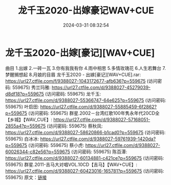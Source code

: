 ﻿---
title: 龙千玉2020-出嫁豪记WAV+CUE
date: 2024-03-31 08:32:54
categories: WAV车载音乐、镜像
tags: 华语中文
---
# 龙千玉2020-出嫁[豪记][WAV+CUE]

曲目
1.出嫁
2.一砖一瓦
3.你有我我有你
4.雨中相思
5.多情玫瑰花
6.人生若舞台
7.梦醒搁想起
8.月娘的目眉
龙千玉2020 - 出嫁[豪记][WAV+CUE].rar: https://url27.ctfile.com/f/9388027-1043172677-afb636?p=559675
(访问密码: 559675)
秀兰玛雅: https://url27.ctfile.com/d/9388027-45279039-d8df18?p=559675
(访问密码: 559675)
龙千玉: https://url27.ctfile.com/d/9388027-55366747-64e625?p=559675
(访问密码: 559675)
叶启田: https://url27.ctfile.com/d/9388027-55885459-6f2862?p=559675
(访问密码: 559675)
群星.2002－台湾红歌100年隽永年代20CD全【乡城】【WAV_CUE】: https://url27.ctfile.com/d/9388027-57168051-2855a4?p=559675
(访问密码: 559675)
蔡秋凤: https://url27.ctfile.com/d/9388027-58620866-b1cad0?p=559675
(访问密码: 559675)
白冰冰: https://url27.ctfile.com/d/9388027-59761939-1420da?p=559675
(访问密码: 559675)
蔡小虎: https://url27.ctfile.com/d/9388027-60026344-c82e56?p=559675
(访问密码: 559675)
陈百潭: https://url27.ctfile.com/d/9388027-60134881-c421ce?p=559675
(访问密码: 559675)
群星.2011-吉马大对唱VOL.10CD【吉马】【WAV+CUE】: https://url27.ctfile.com/d/9388027-60423016-165781?p=559675
(访问密码: 559675)
原文：[链接](https://blog.sina.com.cn/s/blog_1647c7e76010314wy.html)